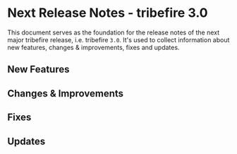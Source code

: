 # Next Release Notes - tribefire 3.0

This document serves as the foundation for the release notes of the next major tribefire release, i.e. tribefire `3.0`.
It's used to collect information about new features, changes & improvements, fixes and updates.

## New Features

## Changes & Improvements

## Fixes

## Updates